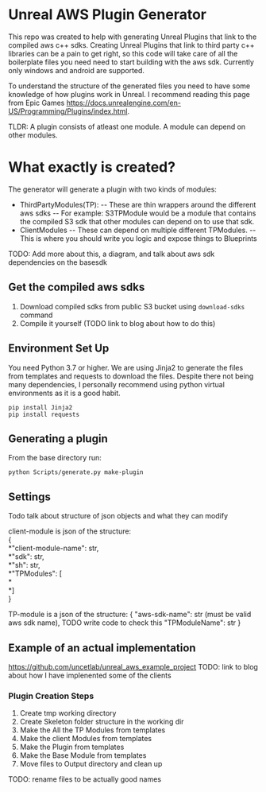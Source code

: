 # Unreal AWS Plugin Generator 
This repo was created to help with generating Unreal Plugins that link to the compiled aws c++ sdks. Creating Unreal Plugins that link to third party c++ libraries can be a pain to get right, so this code will take care of all the boilerplate files you need need to start building with the aws sdk. Currently only windows and android are supported. 

To understand the structure of the generated files you need to have some knowledge of how plugins work in Unreal. I recommend reading this page from Epic Games https://docs.unrealengine.com/en-US/Programming/Plugins/index.html. 

TLDR:
A plugin consists of atleast one module. A module can depend on other modules.


# What exactly is created?
The generator will generate a plugin with two kinds of modules: 
- ThirdPartyModules(TP):
    -- These are thin wrappers around the different aws sdks
    -- For example: S3TPModule would be a module that contains the compiled S3 sdk that other modules can depend on to use that sdk. 
- ClientModules
    -- These can depend on multiple different TPModules.
    -- This is where you should write you logic and expose things to Blueprints

TODO: Add more about this, a diagram, and talk about aws sdk dependencies on the basesdk 


## Get the compiled aws sdks
1. Download compiled sdks from public S3 bucket using ```download-sdks``` command 
2. Compile it yourself (TODO link to blog about how to do this)


## Environment Set Up
You need Python 3.7 or higher.
We are using Jinja2 to generate the files from templates and requests to download the files. Despite there not being many dependencies, I personally recommend using python virtual environments as it is a good habit. 

```pip install Jinja2```  
```pip install requests```

## Generating a plugin
From the base directory run:

```python Scripts/generate.py make-plugin```


## Settings
Todo talk about structure of json objects and what they can modify

client-module is json of the structure:  
{  
    *"client-module-name": str,  
    *"sdk": str,  
    *"sh": str,  
    *"TPModules": [  
    *    <TPModuleJsons>  
    *]  
}  

TP-module is a json of the structure:
{
    "aws-sdk-name": str (must be valid aws sdk name), TODO write code to check this
    "TPModuleName": str
}

## Example of an actual implementation 
https://github.com/uncetlab/unreal_aws_example_project
TODO: link to blog about how I have implenented some of the clients


### Plugin Creation Steps 
1. Create tmp working directory
2. Create Skeleton folder structure in the working dir
3. Make the All the TP Modules from templates
4. Make the client Modules from templates
5. Make the Plugin from templates 
6. Make the Base Module from templates
7. Move files to Output directory and clean up 

TODO: rename files to be actually good names





